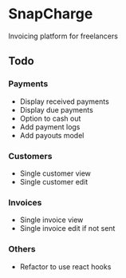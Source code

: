 # SnapCharge
Invoicing platform for freelancers

## Todo

### Payments
* Display received payments
* Display due payments
* Option to cash out
* Add payment logs
* Add payouts model

### Customers
* Single customer view
* Single customer edit

### Invoices
* Single invoice view
* Single invoice edit if not sent

### Others
* Refactor to use react hooks